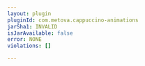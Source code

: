 ```yaml
---
layout: plugin
pluginId: com.metova.cappuccino-animations
jarSha1: INVALID
isJarAvailable: false
error: NONE
violations: []

---
```

